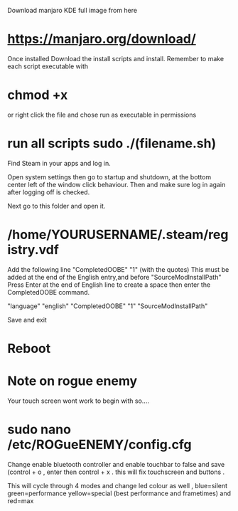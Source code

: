 Download manjaro KDE full image from here 

# https://manjaro.org/download/

Once installed Download the install scripts and install. Remember to make each script executable with 
# chmod +x
or right click the file and chose run as executable in permissions 
# run all scripts sudo ./(filename.sh)

Find Steam in your apps and log in.

Open system settings then go to  startup and shutdown, at the bottom center left of the window click behaviour. Then and make sure log in again after logging off is checked. 

Next go to this folder and open it.

# /home/YOURUSERNAME/.steam/registry.vdf

Add the following line  "CompletedOOBE"  "1" (with the quotes) This must be added at the end of the English entry,and before "SourceModInstallPath"
Press Enter at the end of English line to create a space then enter the CompletedOOBE command. 

"language"		"english"
"CompletedOOBE"		"1"
"SourceModInstallPath"	

Save and exit 

# Reboot


# Note on rogue enemy
Your touch screen wont work to begin with so....

# sudo nano /etc/ROGueENEMY/config.cfg
 
 Change enable bluetooth controller and enable touchbar to false and save (control + o , enter then control + x . this will fix touchscreen and buttons .

This will cycle through 4 modes and change led colour as well , blue=silent green=performance yellow=special (best performance and frametimes) and red=max




